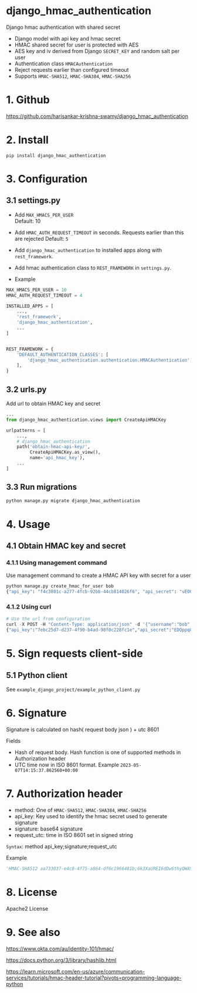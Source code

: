 # django_hmac_authentication
Django hmac authentication with shared secret

* Django model with api key and hmac secret
* HMAC shared secret for user is protected with AES 
* AES key and iv derived from Django `SECRET_KEY` and random salt per user
* Authentication class `HMACAuthentication` 
* Reject requests earlier than configured timeout
* Supports `HMAC-SHA512`, `HMAC-SHA384`, `HMAC-SHA256`

# 1. Github
https://github.com/harisankar-krishna-swamy/django_hmac_authentication

# 2. Install
`pip install django_hmac_authentication`

# 3. Configuration

## 3.1 settings.py

* Add `MAX_HMACS_PER_USER`  
  Default: 10  
* Add `HMAC_AUTH_REQUEST_TIMEOUT` in seconds. Requests earlier than this are rejected
  Default: `5`
* Add `django_hmac_authentication` to installed apps along with `rest_framework`.
* Add hmac authentication class to `REST_FRAMEWORK` in `settings.py`. 

* Example
```python
MAX_HMACS_PER_USER = 10
HMAC_AUTH_REQUEST_TIMEOUT = 4

INSTALLED_APPS = [
    ...,
    'rest_framework',
    'django_hmac_authentication',
    ...
]


REST_FRAMEWORK = {
    'DEFAULT_AUTHENTICATION_CLASSES': [
        'django_hmac_authentication.authentication.HMACAuthentication',
    ],
}
```

## 3.2 urls.py
Add url to obtain HMAC key and secret 
```python
...
from django_hmac_authentication.views import CreateApiHMACKey

urlpatterns = [
    ...,
    # django_hmac_authentication
    path('obtain-hmac-api-key/', 
         CreateApiHMACKey.as_view(), 
         name='api_hmac_key'),
    ...
]
```
## 3.3 Run migrations 

```python
python manage.py migrate django_hmac_authentication
```
# 4. Usage

## 4.1 Obtain HMAC key and secret 

### 4.1.1 Using management command
Use management command to create a HMAC API key with secret for a user
```python
python manage.py create_hmac_for_user bob
{"api_key": "f4c3801c-a277-4fcb-92bb-44cb814026f6", "api_secret": "vEOQRdvaK4jyeLKGNP9oqpYTUvt/GZWbGG6iNmnDh8c=", "message": "These credentials will be lost forever if not stored now"}
```

### 4.1.2 Using curl
```python
# Use the url from configuration
curl -X POST -H "Content-Type: application/json" -d '{"username":"bob", "password":"bobspassword"}' http://127.0.0.1:8000/obtain-hmac-api-key/ 
{"api_key":"7ebc25d7-d237-4f90-b4ad-98f0c228fc1e","api_secret":"EDQppq0B3rIxvaA7PyPUHPF6kiXTnnbvnMiZDzYFSRA=","message":"These credentials will be lost forever if not stored now"}
```

# 5. Sign requests client-side

## 5.1 Python client
See `example_django_project/example_python_client.py`

# 6. Signature

Signature is calculated on hash( request body json ) + utc 8601

Fields

* Hash of request body. Hash function is one of supported methods in Authorization header
* UTC time now in ISO 8601 format. Example `2023-05-07T14:15:37.862560+00:00`

# 7. Authorization header
* method: One of `HMAC-SHA512`, `HMAC-SHA384`, `HMAC-SHA256`
* api_key: Key used to identify the hmac secret used to generate signature
* signature: base64 signature
* request_utc: time in ISO 8601 set in signed string

`Syntax`: method api_key;signature;request_utc

Example
```python
'HMAC-SHA512 aa733037-e4c0-4f75-a864-df6c1966481b;6k3XaUREI6dDw6thyQWASJjzjsx1M7GOZAglguv0OElpRue1+gb7CK2n3JpzJGz9VcREw2y3rIW5zoZYEUY+0w==;2023-05-07T14:15:37.862560+00:00'
```
# 8. License
Apache2 License

# 9. See also
https://www.okta.com/au/identity-101/hmac/

https://docs.python.org/3/library/hashlib.html

https://learn.microsoft.com/en-us/azure/communication-services/tutorials/hmac-header-tutorial?pivots=programming-language-python
